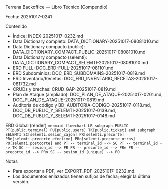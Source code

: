 ﻿Terrena Backoffice — Libro Técnico (Compendio)

Fecha: 20251017-0241

Contenido
- Índice: INDEX-20251017-0232.md
- Data Dictionary completo: DATA_DICTIONARY-20251017-08081010.md
- Data Dictionary compacto (public): DATA_DICTIONARY_COMPACT_PUBLIC-20251017-08081010.md
- Data Dictionary compacto (selemti): DATA_DICTIONARY_COMPACT_SELEMTI-20251017-08081010.md
- ERD FULL: DOC_ERD-FULL-20251017-081101.md
- ERD Subdominios: DOC_ERD_SUBDOMAINS-20251017-0819.md
- ERD Inventario/Recetas: DOC_ERD_INVENTARIO_RECETAS-20251017-081732.md
- CRUDs y brechas: CRUD_GAP-20251017-0819.md
- Plan de Ataque (ampliado): DOC_PLAN_DE_ATAQUE-20251017-0201.md, DOC_PLAN_DE_ATAQUE-20251017-0819.md
- Auditoría de código y BD: AUDITORIA-CODIGO-20251017-0118.md, DOC_DB_PUBLIC_Y_SELEMTI-20251017-0139.md, DOC_DB_PUBLIC_Y_SELEMTI-20251017-0148.md

ERD Global (render)
`mermaid
flowchart LR
  subgraph PUBLIC
    PT[public.terminal]
    PU[public.users]
    TK[public.ticket]
  end
  subgraph SELEMTI
    SC[selemti.sesion_cajon]
    PR[selemti.precorte]
    PRe[selemti.precorte_efectivo]
    PRo[selemti.precorte_otros]
    PO[selemti.postcorte]
  end
  PT -- terminal_id --> SC
  PT -- terminal_id --> TK
  SC -- sesion_id --> PR
  PR -- precorte_id --> PRe
  PR -- precorte_id --> PRo
  SC -- sesion_id (unique) --> PO
`

Notas
- Para exportar a PDF, ver EXPORT_PDF-20251017-0232.md.
- Los documentos enlazados tienen sufijos de fecha; elegir la última versión.
